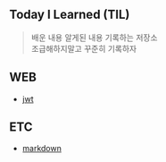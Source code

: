 
## Today I Learned (TIL)

>배운 내용 알게된 내용 기록하는 저장소  
> 조급해하지말고 꾸준히 기록하자

## WEB
- [jwt](./WEB/jwt.md)

## ETC
- [markdown](./ETC/markdown.md)
